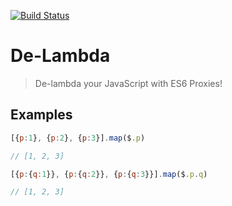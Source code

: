 [![Build Status](https://travis-ci.org/rkoeninger/delambda.svg?branch=master)](https://travis-ci.org/rkoeninger/delambda)

# De-Lambda

> De-lambda your JavaScript with ES6 Proxies!

## Examples

```javascript
[{p:1}, {p:2}, {p:3}].map($.p)

// [1, 2, 3]
```

```javascript
[{p:{q:1}}, {p:{q:2}}, {p:{q:3}}].map($.p.q)

// [1, 2, 3]
```
